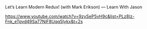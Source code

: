 Let’s Learn Modern Redux! (with Mark Erikson) — Learn With Jason

https://www.youtube.com/watch?v=9zySeP5vH9c&list=PLz8Iz-Fnk_eTpvd49Sa77NiF8Uqq5Iykx&t=2s
